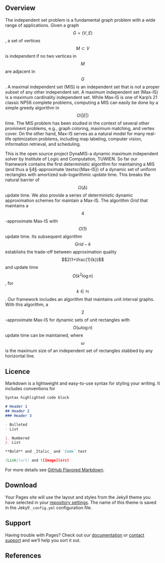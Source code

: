 <script type="text/javascript"
   src="http://cdn.mathjax.org/mathjax/latest/MathJax.js?config=TeX-AMS-MML_HTMLorMML">
</script>
## Overview

The independent set problem is a fundamental graph problem with a wide range of applications. Given a graph $$G = (V, E)$$, a set of vertices $$M \subset V$$ is independent if no two vertices in $$M$$ are adjacent in $$G$$. A maximal independent set (MIS) is an independent set that
is not a proper subset of any other independent set. A maximum independent set (Max-IS)
is a maximum cardinality independent set. While Max-IS is one of Karp’s 21 classic NP56 complete problems, computing a MIS can easily be done by a simple greedy algorithm in
$$O(|E|)$$ time. The MIS problem has been studied in the context of several other prominent
problems, e.g., graph coloring, maximum matching, and vertex cover. On the
other hand, Max-IS serves as a natural model for many real-life optimization problems,
including map labeling, computer vision, information retrieval, and scheduling.


This is the open source project DynaMIS-a dynamic maximum independent solver by Institute of Logic and Computation, TUWIEN.
So far our framework contains the first deterministic algorithm for maintaining a MIS (and thus a §$4$§-approximate \textsc{Max-IS}) of a dynamic set of uniform rectangles with amortized sub-logarithmic update time. This breaks the natural barrier of $$\Omega(\Delta)$$ update time. We also provide a series of deterministic dynamic approximation schemes for maintain a Max-IS. The algorithm $Grid$ that maintains a $$4$$-approximate Max-IS with $$O(1)$$ update time. Its subsequent algorithm $$Grid-k$$ establishs the trade-off between approximation quality $$2(1+\frac{1}{k})$$ and update time  $$O(k^2\log n)$$, for $$k\in \mathbb{N}$$. Our framework includes an algorithm that maintains unit interval graphs. With this algorithm,  a $$2$$-approximate Max-IS for dynamic sets of unit rectangles with $$O(\omega \log n)$$ update time can be maintained, where $$\omega$$ is the maximum size of an independent set of rectangles stabbed by any horizontal line.  

## Licence

Markdown is a lightweight and easy-to-use syntax for styling your writing. It includes conventions for

```markdown
Syntax highlighted code block

# Header 1
## Header 2
### Header 3

- Bulleted
- List

1. Numbered
2. List

**Bold** and _Italic_ and `Code` text

[Link](url) and ![Image](src)
```

For more details see [GitHub Flavored Markdown](https://guides.github.com/features/mastering-markdown/).

## Download

Your Pages site will use the layout and styles from the Jekyll theme you have selected in your [repository settings](https://github.com/GPLi-TUWIEN/dynaMIS/settings). The name of this theme is saved in the Jekyll `_config.yml` configuration file.

## Support

Having trouble with Pages? Check out our [documentation](https://help.github.com/categories/github-pages-basics/) or [contact support](https://github.com/contact) and we’ll help you sort it out.
## References

